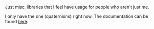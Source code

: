 Just misc. libraries that I feel have usage for people who aren't just me.

I only have the one (quaternions) right now. The documentation can be found [here](http://putnam3145.github.io/Dlibs/quaternion.html).